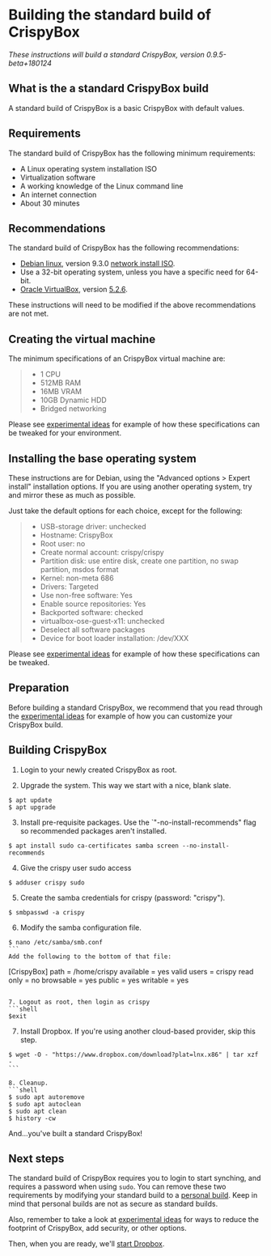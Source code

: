 # Building the standard build of CrispyBox
*These instructions will build a standard CrispyBox, version 0.9.5-beta+180124*

## What is the a standard CrispyBox build
A standard build of CrispyBox is a basic CrispyBox with default values.

## Requirements
The standard build of CrispyBox has the following minimum requirements:
* A Linux operating system installation ISO
* Virtualization software
* A working knowledge of the Linux command line
* An internet connection
* About 30 minutes

## Recommendations
The standard build of CrispyBox has the following recommendations:
* [Debian linux](https://www.debian.org), version 9.3.0 [network install ISO](https://www.debian.org/CD/netinst/).
* Use a 32-bit operating system, unless you have a specific need for 64-bit.
* [Oracle VirtualBox](https://www.virtualbox.org/), version [5.2.6](http://download.virtualbox.org/virtualbox/5.2.6/).

These instructions will need to be modified if the above recommendations are not met.

## Creating the virtual machine
The minimum specifications of an CrispyBox virtual machine are:
> * 1 CPU
> * 512MB RAM
> * 16MB VRAM
> * 10GB Dynamic HDD
> * Bridged networking

Please see [experimental ideas](https://github.com/APrettyCoolProgram/CrispyBox/blob/master/Experimental_ideas.md) for example of how these specifications can be tweaked for your environment. 

## Installing the base operating system
These instructions are for Debian, using the "Advanced options > Expert install" installation options. If you are using another operating system, try and mirror these as much as possible.

Just take the default options for each choice, except for the following:
> * USB-storage driver: unchecked
> * Hostname: CrispyBox
> * Root user: no
> * Create normal account: crispy/crispy
> * Partition disk: use entire disk, create one partition, no swap partition, msdos format
> * Kernel: non-meta 686 
> * Drivers: Targeted
> * Use non-free software: Yes
> * Enable source repositories: Yes
> * Backported software: checked
> * virtualbox-ose-guest-x11: unchecked
> * Deselect all software packages
> * Device for boot loader installation: /dev/XXX

Please see [experimental ideas](https://github.com/APrettyCoolProgram/CrispyBox/blob/master/Experimental_ideas.md) for example of how these specifications can be tweaked. 

## Preparation
Before building a standard CrispyBox, we recommend that you read through the [experimental ideas](https://github.com/APrettyCoolProgram/CrispyBox/blob/master/Experimental_ideas.md) for example of how you can customize your CrispyBox build.

## Building CrispyBox
1. Login to your newly created CrispyBox as root.

2. Upgrade the system. This way we start with a nice, blank slate.
```shell
$ apt update
$ apt upgrade
```

3. Install pre-requisite packages. Use the `"-no-install-recommends" flag so recommended packages aren't installed.
```shell
$ apt install sudo ca-certificates samba screen --no-install-recommends
```

4. Give the crispy user sudo access
```shell
$ adduser crispy sudo
```

5. Create the samba credentials for crispy (password: "crispy").
```shell
$ smbpasswd -a crispy
``` 

6. Modify the samba configuration file.
```shell
$ nano /etc/samba/smb.conf
``` 
Add the following to the bottom of that file:
```
[CrispyBox]
path = /home/crispy
available = yes
valid users = crispy
read only = no
browsable = yes
public = yes
writable = yes
```

7. Logout as root, then login as crispy
```shell
$exit
```

7. Install Dropbox. If you're using another cloud-based provider, skip this step.
```shell
$ wget -O - "https://www.dropbox.com/download?plat=lnx.x86" | tar xzf -
``` 

8. Cleanup.
```shell
$ sudo apt autoremove
$ sudo apt autoclean
$ sudo apt clean
$ history -cw
```
And...you've built a standard CrispyBox!

## Next steps

The standard build of CrispyBox requires you to login to start synching, and requires a password when using `sudo`. You can remove these two requirements by modifying your standard build to a [personal build](https://github.com/APrettyCoolProgram/CrispyBox/blob/master/Build_personal.md). Keep in mind that personal builds are not as secure as standard builds.

Also, remember to take a look at [experimental ideas](https://github.com/APrettyCoolProgram/CrispyBox/blob/master/Experimental_ideas.md) for ways to reduce the footprint of CrispyBox, add security, or other options.

Then, when you are ready, we'll [start Dropbox](https://github.com/APrettyCoolProgram/CrispyBox/blob/master/Start_Dropbox_sync.md).
